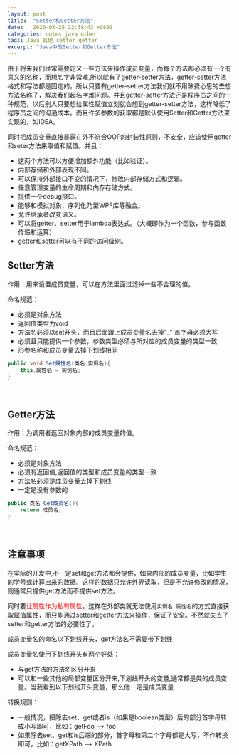 ```yaml
---
layout: post
title:  "Setter和Getter方法"
date:   2020-03-25 23:38:43 +0800
categories: notes java other
tags: Java 其他 setter getter
excerpt: "Java中的Setter和Getter方法"
---
```


由于将来我们经常需要定义一些方法来操作成员变量，而每个方法都必须有一个有意义的名称，而想名字非常难,所以就有了getter-setter方法，getter-setter方法格式和写法都是固定的，所以只要有getter-setter方法我们就不用煞费心思的去想方法名称了，解决我们起名字难问题。并且getter-setter方法还是程序员之间的一种规范，以后别人只要想给属性赋值立刻就会想到getter-setter方法，这样降低了程序员之间的沟通成本。而且许多参数的获取都是默认使用Setter和Getter方法来实现的，如IDEA。

同时把成员变量直接暴露在外不符合OOP的封装性原则，不安全，应该使用getter和seter方法来取值和赋值。并且：

+ 这两个方法可以方便增加额外功能（比如验证）。
+ 内部存储和外部表现不同。
+ 可以保持外部接口不变的情况下，修改内部存储方式和逻辑。
+ 任意管理变量的生命周期和内存存储方式。
+ 提供一个debug接口。
+ 能够和模拟对象、序列化乃至WPF库等融合。
+ 允许继承者改变语义。
+ 可以将getter、setter用于lambda表达式。（大概即作为一个函数，参与函数传递和运算）
+ getter和setter可以有不同的访问级别。

## Setter方法

作用：用来设置成员变量，可以在方法里面过滤掉一些不合理的值。

命名规范：

+ 必须是对象方法
+ 返回值类型为void
+ 方法名必须以set开头，而且后面跟上成员变量名去掉"_" 首字母必须大写
+ 必须且只能提供一个参数，参数类型必须与所对应的成员变量的类型一致
+ 形参名称和成员变量去掉下划线相同

```java
public void Set属性名(类名 实例名){
    this.属性名 = 实例名;
}
```

&emsp;

## Getter方法

作用：为调用者返回对象内部的成员变量的值。

命名规范：

+ 必须是对象方法
+ 必须有返回值,返回值的类型和成员变量的类型一致
+ 方法名必须是成员变量去掉下划线
+ 一定是没有参数的

```java
public 类名 Get成员名(){
    return 成员名;
}
```

&emsp;

## 注意事项

在实际的开发中,不一定set和get方法都会提供，如果内部的成员变量，比如学生的学号或计算出来的数据。这样的数据只允许外界读取，但是不允许修改的情况，则通常只提供get方法而不提供set方法。

同时要<span style="color:red">让属性作为私有属性</span>，这样在外部类就无法使用`实例名.属性名`的方式直接获取赋值属性，而只能通过setter和getter方法来操作，保证了安全。不然就失去了setter和getter方法的必要性了。

成员变量名的命名以下划线开头，get方法名不需要带下划线

成员变量名使用下划线开头有两个好处：

+ 与get方法的方法名区分开来
+ 可以和一些其他的局部变量区分开来,下划线开头的变量,通常都是类的成员变量。当我看到以下划线开头变量，那么他一定是成员变量

转换规则：

+ 一般情况，把除去set、get或者is（如果是boolean类型）后的部分首字母转成小写即可，比如：getFoo –> foo
+ 如果除去set、get和is后端的部分，首字母和第二个字母都是大写，不作转换即可，比如：getXPath –> XPath
